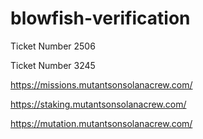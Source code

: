 # blowfish-verification
Ticket Number 2506


Ticket Number 3245


https://missions.mutantsonsolanacrew.com/

https://staking.mutantsonsolanacrew.com/

https://mutation.mutantsonsolanacrew.com/

